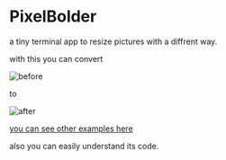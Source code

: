 # PixelBolder

a tiny terminal app to resize pictures with a diffrent way.

with this you can convert 

![before](https://github.com/saadati944/pixelBolder/raw/master/examples/0.png)

to

![after](https://github.com/saadati944/pixelBolder/raw/master/examples/0-resized.png)


[you can see other examples here](https://github.com/saadati944/pixelBolder/tree/master/examples)

also you can easily understand its code.
